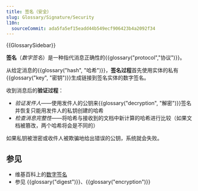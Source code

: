 ```yaml
---
title: 签名（安全）
slug: Glossary/Signature/Security
l10n:
  sourceCommit: ada5fa5ef15eadd44b549ecf906423b4a2092f34
---
```


{{GlossarySidebar}}

**签名**（_数字签名_）是一种指代消息正确性的{{glossary("protocol","协议")}}。

从给定消息的{{glossary("hash", "哈希")}}，**签名过程**首先使用实体的私有{{glossary("key", "密钥")}}生成链接到签名实体的数字签名。

收到消息后的**验证过程**：

- _验证发件人_——使用发件人的公钥来{{glossary("decryption", "解密")}}签名并恢复只能用发件人的私钥创建的哈希
- _检查消息完整性_——将哈希与接收到的文档中新计算的哈希进行比较（如果文档被篡改，两个哈希将会是不同的）

如果私钥被泄密或收件人被欺骗地给出错误的公钥，系统就会失败。

## 参见

- 维基百科上的[数字签名](https://zh.wikipedia.org/wiki/數位簽章)
- 参见 {{glossary("digest")}}、{{glossary("encryption")}}
